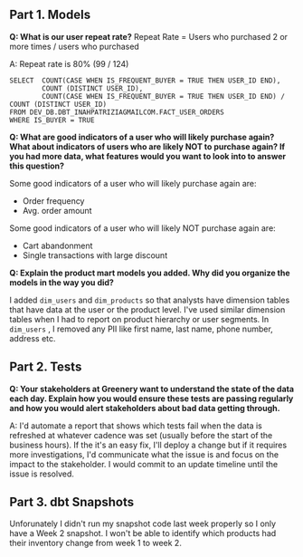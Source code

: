 ## Part 1. Models

**Q: What is our user repeat rate?**
    Repeat Rate = Users who purchased 2 or more times / users who purchased
    
A: Repeat rate is 80% (99 / 124)
        
    SELECT  COUNT(CASE WHEN IS_FREQUENT_BUYER = TRUE THEN USER_ID END),
            COUNT (DISTINCT USER_ID),
            COUNT(CASE WHEN IS_FREQUENT_BUYER = TRUE THEN USER_ID END) / COUNT (DISTINCT USER_ID)
    FROM DEV_DB.DBT_INAHPATRIZIAGMAILCOM.FACT_USER_ORDERS
    WHERE IS_BUYER = TRUE
    
    
**Q: What are good indicators of a user who will likely purchase again? What about indicators of users who are likely NOT to purchase again? If you had more data, what features would you want to look into to answer this question?**

Some good indicators of a user who will likely purchase again are:
 - Order frequency
 - Avg. order amount 

Some good indicators of a user who will likely NOT purchase again are:
 - Cart abandonment
 - Single transactions with large discount 

**Q: Explain the product mart models you added. Why did you organize the models in the way you did?**

I added `dim_users` and `dim_products` so that analysts have dimension tables that have data at the user or the product level. I've used similar dimension tables when I had to report on product hierarchy or user segments. In `dim_users` , I removed any PII like first name, last name, phone number, address etc. 

## Part 2. Tests

**Q: Your stakeholders at Greenery want to understand the state of the data each day. Explain how you would ensure these tests are passing regularly and how you would alert stakeholders about bad data getting through.**

A: I'd automate a report that shows which tests fail when the data is refreshed at whatever cadence was set (usually before the start of the business hours). If the it's an easy fix, I'll deploy a change but if it requires more investigations, I'd communicate what the issue is and focus on the impact to the stakeholder. I would commit to an update timeline until the issue is resolved.

## Part 3. dbt Snapshots

Unforunately I didn't run my snapshot code last week properly so I only have a Week 2 snapshot. I won't be able to identify which products had their inventory change from week 1 to week 2.

